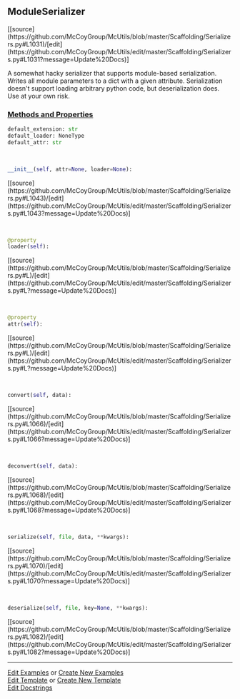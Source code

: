 ## <a id="McUtils.Scaffolding.Serializers.ModuleSerializer">ModuleSerializer</a> 
<div class="docs-source-link" markdown="1">
[[source](https://github.com/McCoyGroup/McUtils/blob/master/Scaffolding/Serializers.py#L1031)/[edit](https://github.com/McCoyGroup/McUtils/edit/master/Scaffolding/Serializers.py#L1031?message=Update%20Docs)]
</div>

A somewhat hacky serializer that supports module-based serialization.
Writes all module parameters to a dict with a given attribute.
Serialization doesn't support loading arbitrary python code, but deserialization does.
Use at your own risk.

<div class="collapsible-section">
 <div class="collapsible-section collapsible-section-header" markdown="1">
 
### <a class="collapse-link" data-toggle="collapse" href="#methods">Methods and Properties</a> <a class="float-right" data-toggle="collapse" href="#methods"><i class="fa fa-chevron-down"></i></a>

 </div>
 <div class="collapsible-section collapsible-section-body collapse" id="methods" markdown="1">

```python
default_extension: str
default_loader: NoneType
default_attr: str
```
<a id="McUtils.Scaffolding.Serializers.ModuleSerializer.__init__" class="docs-object-method">&nbsp;</a> 
```python
__init__(self, attr=None, loader=None): 
```
<div class="docs-source-link" markdown="1">
[[source](https://github.com/McCoyGroup/McUtils/blob/master/Scaffolding/Serializers.py#L1043)/[edit](https://github.com/McCoyGroup/McUtils/edit/master/Scaffolding/Serializers.py#L1043?message=Update%20Docs)]
</div>

<a id="McUtils.Scaffolding.Serializers.ModuleSerializer.loader" class="docs-object-method">&nbsp;</a> 
```python
@property
loader(self): 
```
<div class="docs-source-link" markdown="1">
[[source](https://github.com/McCoyGroup/McUtils/blob/master/Scaffolding/Serializers.py#L)/[edit](https://github.com/McCoyGroup/McUtils/edit/master/Scaffolding/Serializers.py#L?message=Update%20Docs)]
</div>

<a id="McUtils.Scaffolding.Serializers.ModuleSerializer.attr" class="docs-object-method">&nbsp;</a> 
```python
@property
attr(self): 
```
<div class="docs-source-link" markdown="1">
[[source](https://github.com/McCoyGroup/McUtils/blob/master/Scaffolding/Serializers.py#L)/[edit](https://github.com/McCoyGroup/McUtils/edit/master/Scaffolding/Serializers.py#L?message=Update%20Docs)]
</div>

<a id="McUtils.Scaffolding.Serializers.ModuleSerializer.convert" class="docs-object-method">&nbsp;</a> 
```python
convert(self, data): 
```
<div class="docs-source-link" markdown="1">
[[source](https://github.com/McCoyGroup/McUtils/blob/master/Scaffolding/Serializers.py#L1066)/[edit](https://github.com/McCoyGroup/McUtils/edit/master/Scaffolding/Serializers.py#L1066?message=Update%20Docs)]
</div>

<a id="McUtils.Scaffolding.Serializers.ModuleSerializer.deconvert" class="docs-object-method">&nbsp;</a> 
```python
deconvert(self, data): 
```
<div class="docs-source-link" markdown="1">
[[source](https://github.com/McCoyGroup/McUtils/blob/master/Scaffolding/Serializers.py#L1068)/[edit](https://github.com/McCoyGroup/McUtils/edit/master/Scaffolding/Serializers.py#L1068?message=Update%20Docs)]
</div>

<a id="McUtils.Scaffolding.Serializers.ModuleSerializer.serialize" class="docs-object-method">&nbsp;</a> 
```python
serialize(self, file, data, **kwargs): 
```
<div class="docs-source-link" markdown="1">
[[source](https://github.com/McCoyGroup/McUtils/blob/master/Scaffolding/Serializers.py#L1070)/[edit](https://github.com/McCoyGroup/McUtils/edit/master/Scaffolding/Serializers.py#L1070?message=Update%20Docs)]
</div>

<a id="McUtils.Scaffolding.Serializers.ModuleSerializer.deserialize" class="docs-object-method">&nbsp;</a> 
```python
deserialize(self, file, key=None, **kwargs): 
```
<div class="docs-source-link" markdown="1">
[[source](https://github.com/McCoyGroup/McUtils/blob/master/Scaffolding/Serializers.py#L1082)/[edit](https://github.com/McCoyGroup/McUtils/edit/master/Scaffolding/Serializers.py#L1082?message=Update%20Docs)]
</div>

 </div>
</div>




___

[Edit Examples](https://github.com/McCoyGroup/McUtils/edit/gh-pages/ci/examples/McUtils/Scaffolding/Serializers/ModuleSerializer.md) or 
[Create New Examples](https://github.com/McCoyGroup/McUtils/new/gh-pages/?filename=ci/examples/McUtils/Scaffolding/Serializers/ModuleSerializer.md) <br/>
[Edit Template](https://github.com/McCoyGroup/McUtils/edit/gh-pages/ci/docs/McUtils/Scaffolding/Serializers/ModuleSerializer.md) or 
[Create New Template](https://github.com/McCoyGroup/McUtils/new/gh-pages/?filename=ci/docs/templates/McUtils/Scaffolding/Serializers/ModuleSerializer.md) <br/>
[Edit Docstrings](https://github.com/McCoyGroup/McUtils/edit/master/Scaffolding/Serializers.py#L1031?message=Update%20Docs)